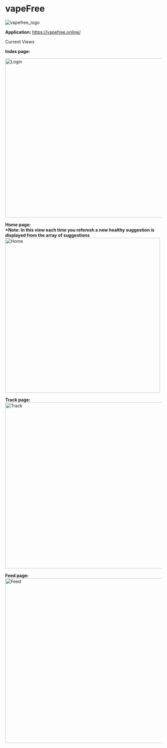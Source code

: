 # vapeFree
![vapefree_logo](https://user-images.githubusercontent.com/32074351/115099523-6b129e80-9f04-11eb-9004-60c468275a40.png)<br>

<b>Application:</b> https://vapefree.online/ 

Current Views

<b>Index page:</b><br>

<img width="512" alt="Login" src="https://user-images.githubusercontent.com/32074351/115919703-31332200-a447-11eb-8459-7880b960c697.PNG">


<b>Home page:</b><br>
<b>*Note: In this view each time you referesh a new healthy suggestion is displayed from the array of suggestions</b>
<img width="498" alt="Home" src="https://user-images.githubusercontent.com/32074351/115919782-4ad46980-a447-11eb-87c7-1fdf26e1e65f.PNG">


<b>Track page:</b><br>
<img width="534" alt="Track" src="https://user-images.githubusercontent.com/32074351/115919810-52940e00-a447-11eb-8d4f-dc9cc433e777.PNG">



<b>Feed page:</b><br>
<img width="530" alt="Feed" src="https://user-images.githubusercontent.com/32074351/115919828-5889ef00-a447-11eb-9320-8b019a4b18a4.PNG">






